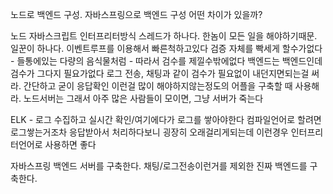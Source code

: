 노드로 백엔드 구성.
자바스프링으로 백엔드 구성
어떤 차이가 있을까?

노드
자바스크립트 인터프리터방식
스레드가 하나다. 한놈이 모든 일을 해야하기때문.
일꾼이 하나다. 이벤트루프를 이용해서 빠른척하고있다
검증 자체를 빡세게 할수가없다 - 들통에있는 다량의 음식물처럼 - 따라서 검수를 제낄수밖에없다
백엔드는 백엔드인데 검수가 그다지 필요가없다
로그 전송, 채팅과 같이 검수가 필요없이 내던지면되는걸 써라. 
간단하고 굳이 응답확인 이런걸 많이 해야하지않는정도의 어플을 구축할 때 사용해라. 
노드서버는 그래서 아주 많은 사람들이 모이면, 그냥 서버가 죽는다

ELK - 로그 수집하고 실시간 확인/여기에다가 로그를 쌓아야한다
컴파일언어로 할려면 로그쌓는거조차 응답받아서 처리하다보니 굉장히 오래걸리게되는데
이런경우 인터프리터언어로 사용하면 좋다


자바스프링
백엔드 서버를 구축한다.
채팅/로그전송이런거를 제외한 진짜 백엔드를 구축한다.
